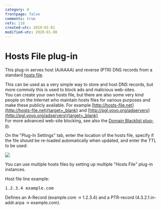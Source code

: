 ```yaml
---
category: 8
frontpage: false
comments: true
refs: 110
created-utc: 2019-01-01
modified-utc: 2020-01-08
---
```

# Hosts File plug-in

This plug-in serves host (A/AAAA) and reverse (PTR) DNS records from a standard [hosts file](https://simpledns.plus/helplink?p=df_hostsfile).

This can be used as a very simple way to store and host DNS records, but more commoly this is used to block ads and malicious web-sites.  
You can create your own hosts file, but there are also some very kind people on the Internet who maintain hosts files for various purposes and make these publicly available. For example [http://hosts-file.net](http://hosts-file.net){target=_blank} and [http://pgl.yoyo.org/adservers](http://pgl.yoyo.org/adservers){target=_blank}  
For more advanced web-site blocking, see also the [Domain Blacklist plug-in](https://simpledns.plus/plugin-domainbl).

On the "Plug-In Settings" tab, enter the location of the hosts file, specify if the file should be re-loaded automatically when updated, and enter the TTL to be used:

![](img/178/1.png)

You can use multiple hosts files by setting up multiple "Hosts File" plug-in instances.

Host file line example:

<pre>1.2.3.4 example.com</pre>

Defines an A-Record (example.com -&gt; 1.2.3.4) and a PTR-record (4.3.2.1.in-addr.arpa -&gt; example.com).

